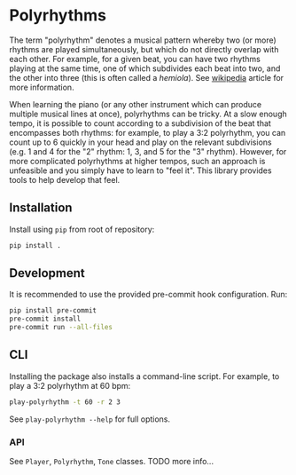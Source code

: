 # Polyrhythms

The term "polyrhythm" denotes a musical pattern whereby two (or more) rhythms are played simultaneously,
but which do not directly overlap with each other.
For example, for a given beat, you can have two rhythms playing at the same time,
one of which subdivides each beat into two, and the other into three (this is often called a *hemiola*).
See [wikipedia](https://en.wikipedia.org/wiki/Polyrhythm) article for more information.

When learning the piano (or any other instrument which can produce multiple musical lines at once), polyrhythms can be tricky.
At a slow enough tempo, it is possible to count according to a subdivision of the beat that encompasses both rhythms:
for example, to play a 3:2 polyrhythm, you can count up to 6 quickly in your head and play on the relevant subdivisions
(e.g. 1 and 4 for the "2" rhythm: 1, 3, and 5 for the "3" rhythm).
However, for more complicated polyrhythms at higher tempos,
such an approach is unfeasible and you simply have to learn to "feel it".
This library provides tools to help develop that feel.

## Installation
Install using `pip` from root of repository:

```bash
pip install .
```

## Development
It is recommended to use the provided pre-commit hook configuration. Run:

```bash
pip install pre-commit
pre-commit install
pre-commit run --all-files
```

## CLI
Installing the package also installs a command-line script. For example, to play a 3:2 polyrhythm at 60 bpm:

```bash
play-polyrhythm -t 60 -r 2 3
```

See `play-polyrhythm --help` for full options.

### API
See `Player`, `Polyrhythm`, `Tone` classes. TODO more info...